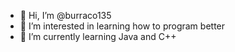 - 👋 Hi, I’m @burraco135
- 👀 I’m interested in learning how to program better
- 🌱 I’m currently learning Java and C++

<!---
burraco135/burraco135 is a ✨ special ✨ repository because its `README.md` (this file) appears on your GitHub profile.
You can click the Preview link to take a look at your changes.
--->
